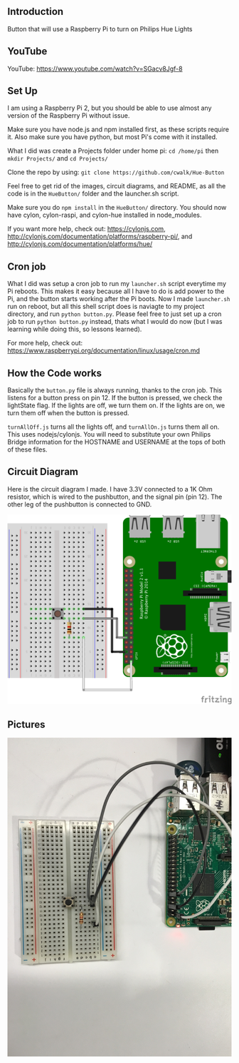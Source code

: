 ## Introduction
Button that will use a Raspberry Pi to turn on Philips Hue Lights

## YouTube

YouTube: https://www.youtube.com/watch?v=SGacv8Jgf-8

## Set Up

I am using a Raspberry Pi 2, but you should be able to use almost any version of the Raspberry Pi without issue.

Make sure you have node.js and npm installed first, as these scripts require it. Also make sure you have python, but most Pi's come with it installed.

What I did was create a Projects folder under home pi: `cd /home/pi` then `mkdir Projects/` and `cd Projects/`

Clone the repo by using: `git clone https://github.com/cwalk/Hue-Button`

Feel free to get rid of the images, circuit diagrams, and README, as all the code is in the `HueButton/` folder and the launcher.sh script.

Make sure you do `npm install` in the `HueButton/` directory. You should now have cylon, cylon-raspi, and cylon-hue installed in node_modules.

If you want more help, check out: https://cylonjs.com, http://cylonjs.com/documentation/platforms/raspberry-pi/, and http://cylonjs.com/documentation/platforms/hue/

## Cron job

What I did was setup a cron job to run my `launcher.sh` script everytime my Pi reboots. This makes it easy because all I have to do is add power to the Pi, and the button starts working after the Pi boots. Now I made `launcher.sh` run on reboot, but all this shell script does is naviagte to my project directory, and run `python button.py`. Please feel free to just set up a cron job to run `python button.py` instead, thats what I would do now (but I was learning while doing this, so lessons learned).

For more help, check out: https://www.raspberrypi.org/documentation/linux/usage/cron.md

## How the Code works

Basically the `button.py` file is always running, thanks to the cron job. This listens for a button press on pin 12. If the button is pressed, we check the lightState flag. If the lights are off, we turn them on. If the lights are on, we turn them off when the button is pressed.

`turnAllOff.js` turns all the lights off, and `turnAllOn.js` turns them all on. This uses nodejs/cylonjs. You will need to substitute your own Philips Bridge information for the HOSTNAME and USERNAME at the tops of both of these files.

## Circuit Diagram

Here is the circuit diagram I made. I have 3.3V connected to a 1K Ohm resistor, which is wired to the pushbutton, and the signal pin (pin 12). The other leg of the pushbutton is connected to GND.

![HueButton](/HueButton.png?raw=true "HueButton")

## Pictures

![Breadboard](/Breadboard.jpg?raw=true "Breadboard")
